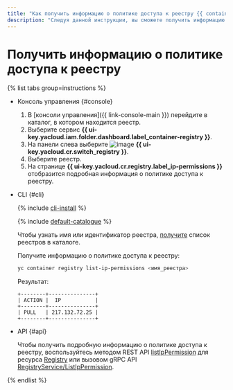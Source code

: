 ```yaml
---
title: "Как получить информацию о политике доступа к реестру {{ container-registry-full-name }}"
description: "Следуя данной инструкции, вы сможете получить информацию о политике доступа к реестру."
---
```


# Получить информацию о политике доступа к реестру

{% list tabs group=instructions %}

- Консоль управления {#console}

  1. В [консоли управления]({{ link-console-main }}) перейдите в каталог, в котором находится реестр.
  1. Выберите сервис **{{ ui-key.yacloud.iam.folder.dashboard.label_container-registry }}**.
  1. На панели слева выберите ![image](../../../_assets/console-icons/tray.svg) **{{ ui-key.yacloud.cr.switch_registry }}**.
  1. Выберите реестр.
  1. На странице **{{ ui-key.yacloud.cr.registry.label_ip-permissions }}** отобразится подробная информация о политике доступа к реестру.

- CLI {#cli}

  {% include [cli-install](../../../_includes/cli-install.md) %}

  {% include [default-catalogue](../../../_includes/default-catalogue.md) %}

  Чтобы узнать имя или идентификатор реестра, [получите](registry-list.md) список реестров в каталоге.
  
  Получите информацию о политике доступа к реестру:

  ```bash
  yc container registry list-ip-permissions <имя_реестра>
  ```

  Результат:

  ```text
  +--------+---------------+
  | ACTION |  IP           |
  +--------+---------------+
  | PULL   | 217.132.72.25 |
  +--------+---------------+
  ```

- API {#api}

  Чтобы получить подробную информацию о политике доступа к реестру, воспользуйтесь методом REST API [listIpPermission](../../api-ref/Registry/listIpPermission.md) для ресурса [Registry](../../api-ref/Registry/index.md) или вызовом gRPC API [RegistryService/ListIpPermission](../../api-ref/grpc/registry_service.md#ListIpPermission).

{% endlist %}